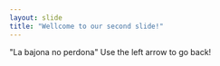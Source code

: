 ```yaml
---
layout: slide
title: "Wellcome to our second slide!"
---
```

"La bajona no perdona"
Use the left arrow to go back!
